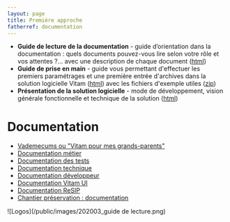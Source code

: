 ```yaml
---
layout: page
title: Première approche
fatherref: documentation
---
```


* **Guide de lecture de la documentation** - guide d’orientation dans la documentation : quels documents pouvez-vous lire selon votre rôle et vos attentes ?... avec une description de chaque document ([html](https://www.programmevitam.fr/vitam-doc/fr/master_8.0.x/sections/guide_lecture.html))
* **Guide de prise en main** - guide vous permettant d'effectuer les premiers paramétrages et une première entrée d'archives dans la solution logicielle Vitam
([html](https://www.programmevitam.fr/vitam-doc/fr/master_8.0.x/sections/guide_prise_en_main.html)) avec les fichiers d'exemple utiles ([zip](https://download.programmevitam.fr/jeux_de_tests/v7.1/Jeux_de_tests_Guide_de_prise_en_main_v71.zip))
* **Présentation de la solution logicielle** - mode de développement, vision générale fonctionnelle et technique de la solution
([html](https://www.programmevitam.fr/vitam-doc/fr/master_8.0.x/sections/presentation_solution_logicielle.html))

# Documentation
* [Vademecums ou "Vitam pour mes grands-parents"](https://www.programmevitam.fr/pages/documentation/vademecums/)
* [Documentation métier](https://www.programmevitam.fr/pages/documentation/pour_archiviste/)
* [Documentation des tests](https://www.programmevitam.fr/pages/documentation/pour_test/)
* [Documentation technique](https://www.programmevitam.fr/pages/documentation/pour_tech/)
* [Documentation développeur](https://www.programmevitam.fr/pages/documentation/pour_dev/)
* [Documentation Vitam UI](https://www.programmevitam.fr/pages/documentation/pour_vitamUI/)
* [Documentation ReSIP](https://www.programmevitam.fr/pages/documentation/resip/)
* [Chantier préservation : documentation](https://www.programmevitam.fr/pages/documentation/sur_chantier_preservation/)

![Logos](/public/images/202003_guide de lecture.png)
